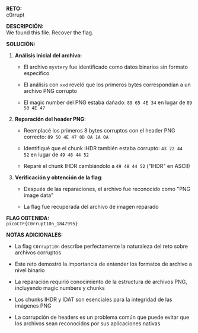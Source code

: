 **RETO:**  
c0rrupt

**DESCRIPCIÓN:**  
We found this file. Recover the flag.

**SOLUCIÓN:**

1. **Análisis inicial del archivo**:
    
    - El archivo `mystery` fue identificado como datos binarios sin formato específico
        
    - El análisis con `xxd` reveló que los primeros bytes correspondían a un archivo PNG corrupto
        
    - El magic number del PNG estaba dañado: `89 65 4E 34` en lugar de `89 50 4E 47`
        
2. **Reparación del header PNG**:
    
    - Reemplacé los primeros 8 bytes corruptos con el header PNG correcto: `89 50 4E 47 0D 0A 1A 0A`
        
    - Identifiqué que el chunk IHDR también estaba corrupto: `43 22 44 52` en lugar de `49 48 44 52`
        
    - Reparé el chunk IHDR cambiándolo a `49 48 44 52` ("IHDR" en ASCII)
        
3. **Verificación y obtención de la flag**:
    
    - Después de las reparaciones, el archivo fue reconocido como "PNG image data"
        
    - La flag fue recuperada del archivo de imagen reparado
        

**FLAG OBTENIDA:**  
`picoCTF{C0rrupt10n_1847995}`

**NOTAS ADICIONALES:**

- La flag `C0rrupt10n` describe perfectamente la naturaleza del reto sobre archivos corruptos
    
- Este reto demostró la importancia de entender los formatos de archivo a nivel binario
    
- La reparación requirió conocimiento de la estructura de archivos PNG, incluyendo magic numbers y chunks
    
- Los chunks IHDR y IDAT son esenciales para la integridad de las imágenes PNG
    
- La corrupción de headers es un problema común que puede evitar que los archivos sean reconocidos por sus aplicaciones nativas